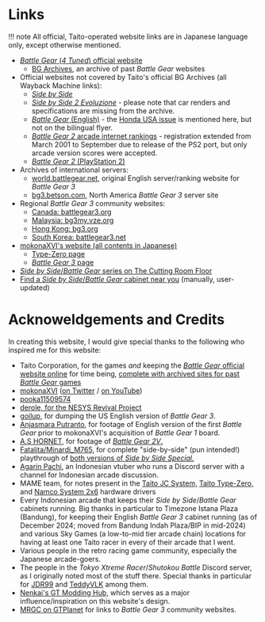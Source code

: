 # Links

!!! note
    All official, Taito-operated website links are in Japanese language only, except otherwise mentioned.

* [*Battle Gear* (*4 Tuned*) official website](https://battlegear.net/news/index.html)
  * [BG Archives](https://battlegear.net/archives/index.html), an archive of past *Battle Gear* websites
* Official websites not covered by Taito's official BG Archives (all Wayback Machine links):
  *  [*Side by Side*](https://web.archive.org/web/19970516075330/http://www.taito.co.jp/gm/index.htm)
  *  [*Side by Side 2 Evoluzione*](https://web.archive.org/web/19971012061831/http://www.taito.co.jp/sbs2/index.html) - please note that car renders and specifications are missing from the archive.
  *  [*Battle Gear* (English)](https://web.archive.org/web/20030418154300/http://www.taito.co.jp/gm/bg/index_e.html) - the [Honda USA issue](../other/honda.md) is mentioned here, but not on the bilingual flyer.
  *  [*Battle Gear 2* arcade internet rankings](https://web.archive.org/web/20011024015506/http://www.taito.co.jp/gm/bg2/ranking/index_js.html) - registration extended from March 2001 to September due to release of the PS2 port, but only arcade version scores were accepted.
  *  [*Battle Gear 2* (PlayStation 2)](https://web.archive.org/web/20010405205810/http://www.taito.co.jp/d3/cp/bg2/index.html)
* Archives of international servers:  
  *  [world.battlegear.net,](https://web.archive.org/web/20030215185853/http://world.battlegear.net/english/html/rank_menu.html) original English server/ranking website for *Battle Gear 3*
  *  [bg3.betson.com,](https://web.archive.org/web/20050210040429/http://bg3.betson.com/garage/main.php) North America *Battle Gear 3* server site
* Regional *Battle Gear 3* community websites:
  * [Canada: battlegear3.org](https://web.archive.org/web/20031214200935/http://www.battlegear3.org/)
  * [Malaysia: bg3my.vze.org](https://web.archive.org/web/20040404124749/http://bg3my.vze.com/)
  * [Hong Kong: bg3.org](https://web.archive.org/web/20030602174123/http://www.bg3.org/)
  * [South Korea: battlegear3.net](https://web.archive.org/web/20040117125429/http://getbeat.com/bg3/bg3.htm)
* [mokonaXVI's website (all contents in Japanese)](https://mokonaxvi.sakura.ne.jp/)
  * [Type-Zero page](https://mokonaxvi.sakura.ne.jp/typezero/st.htm)
  * [*Battle Gear 3* page](https://mokonaxvi.sakura.ne.jp/xvi/bg3ac/index.htm)
* [*Side by Side*/*Battle Gear* series on The Cutting Room Floor](https://tcrf.net/Category:Side_by_Side/Battle_Gear_series)
* [Find a *Side by Side*/*Battle Gear* cabinet near you](https://zenius-i-vanisher.com/v5.2/arcades.php) (manually, user-updated)

# Acknoweldgements and Credits
In creating this website, I would give special thanks to the following who inspired me for this website:
* Taito Corporation, for the games *and* keeping the [*Battle Gear* official website online](https://battlegear.net/news/index.html) for time being, [complete with archived sites for past *Battle Gear* games](https://battlegear.net/archives/index.html)
* [mokonaXVI](https://mokonaxvi.sakura.ne.jp/) ([on Twitter](https://twitter.com/mokonaXVI) / [on YouTube](https://www.youtube.com/@mokonaXVI))
* [pooka11509574](https://twitter.com/pooka11509574)
* [derole, for the NESYS Revival Project](https://nrproject.derole.co.uk/)
* [goilup](https://goilup.blogspot.com/2024/06/battle-gear-3-north-america.html), for dumping the US English version of *Battle Gear 3*.
* [Anjasmara Putranto](https://www.youtube.com/@anjasmaraputranto7818), for footage of English version of the first *Battle Gear* prior to mokonaXVI's acquisition of *Battle Gear 1* board.
* [A.S HORNET](https://www.youtube.com/@a.shornet0808), for footage of [*Battle Gear 2V*.](https://www.youtube.com/playlist?list=PLr6Fl5fIdj0mq1Y64bzBlO2x5Tg-zKsQj)
* [Fatalita/Minardi_M765,](https://www.youtube.com/@Fatalita765Assoluto) for complete "side-by-side" (pun intended!) playthrough of [both versions of *Side by Side Special.*](https://www.youtube.com/playlist?list=PLVgzIufESq6S0ytaDzrzhwwrsxVGyWxVp)
* [Agarin Pachi](https://www.youtube.com/@agarpac), an Indonesian vtuber who runs a Discord server with a channel for Indonesian arcade discussion.
* MAME team, for notes present in the [Taito JC System,](https://github.com/mamedev/mame/blob/master/src/mame/taito/taitojc.cpp) [Taito Type-Zero,](https://github.com/mamedev/mame/blob/master/src/mame/taito/taitotz.cpp) and [Namco System 2x6](https://github.com/mamedev/mame/blob/master/src/mame/namco/namcops2.cpp) hardware drivers
* Every Indonesian arcade that keeps their *Side by Side*/*Battle Gear* cabinets running. Big thanks in particular to Timezone Istana Plaza (Bandung), for keeping their English *Battle Gear 3* cabinet running (as of December 2024; moved from Bandung Indah Plaza/BIP in mid-2024) and various Sky Games (a low-to-mid tier arcade chain) locations for having at least one Taito racer in every of their arcade that I went.
* Various people in the retro racing game community, especially the Japanese arcade-goers.
* The people in the *Tokyo Xtreme Racer*/*Shutokou Battle* Discord server, as I originally noted most of the stuff there. Special thanks in particular for [JDR99](https://www.youtube.com/@JDR99) and [TeddyVLK](https://www.youtube.com/@TEddyVLK) among them.
* [Nenkai's GT Modding Hub,](http://nenkai.github.io/gt-modding-hub/) which serves as a major influence/inspiration on this website's design.
* [MRGC on GTPlanet](https://www.gtplanet.net/forum/threads/battle-gear-3.35752/#post-871872) for links to *Battle Gear 3* community websites.
